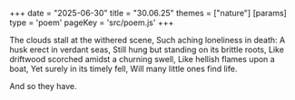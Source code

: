 +++
date = "2025-06-30"
title = "30.06.25"
themes = ["nature"]
[params]
  type = 'poem'
  pageKey = 'src/poem.js'
+++

The clouds stall at the withered scene,
Such aching loneliness in death:
A husk erect in verdant seas,
Still hung but standing on its brittle roots,
Like driftwood scorched amidst a churning swell,
Like hellish flames upon a boat,
Yet surely in its timely fell,
Will many little ones find life.

And so they have.
